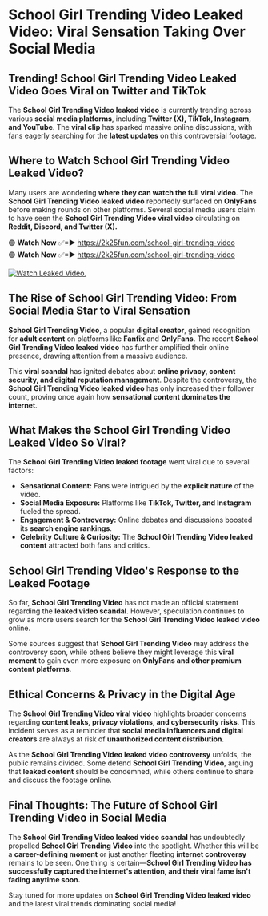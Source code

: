 # School Girl Trending Video Leaked Video: Viral Sensation Taking Over Social Media

## **Trending! School Girl Trending Video Leaked Video Goes Viral on Twitter and TikTok**
The **School Girl Trending Video leaked video** is currently trending across various **social media platforms**, including **Twitter (X), TikTok, Instagram, and YouTube**. The **viral clip** has sparked massive online discussions, with fans eagerly searching for the **latest updates** on this controversial footage.

## **Where to Watch School Girl Trending Video Leaked Video?**
Many users are wondering **where they can watch the full viral video**. The **School Girl Trending Video leaked video** reportedly surfaced on **OnlyFans** before making rounds on other platforms. Several social media users claim to have seen the **School Girl Trending Video viral video** circulating on **Reddit, Discord, and Twitter (X).**

🟢 **Watch Now** ✅=► https://2k25fun.com/school-girl-trending-video  
🟢 **Watch Now** ✅=► https://2k25fun.com/school-girl-trending-video  

[![Watch Leaked Video.](https://miro.medium.com/v2/resize:fit:828/format:webp/1*cilzJN44JGOrTw9NJCrNHA.gif "Watch Leaked Video")](https://2k25fun.com/school-girl-trending-video)

## **The Rise of School Girl Trending Video: From Social Media Star to Viral Sensation**
**School Girl Trending Video**, a popular **digital creator**, gained recognition for **adult content** on platforms like **Fanfix** and **OnlyFans**. The recent **School Girl Trending Video leaked video** has further amplified their online presence, drawing attention from a massive audience.

This **viral scandal** has ignited debates about **online privacy, content security, and digital reputation management**. Despite the controversy, the **School Girl Trending Video leaked video** has only increased their follower count, proving once again how **sensational content dominates the internet**.

## **What Makes the School Girl Trending Video Leaked Video So Viral?**
The **School Girl Trending Video leaked footage** went viral due to several factors:
- **Sensational Content:** Fans were intrigued by the **explicit nature** of the video.
- **Social Media Exposure:** Platforms like **TikTok, Twitter, and Instagram** fueled the spread.
- **Engagement & Controversy:** Online debates and discussions boosted its **search engine rankings**.
- **Celebrity Culture & Curiosity:** The **School Girl Trending Video leaked content** attracted both fans and critics.

## **School Girl Trending Video's Response to the Leaked Footage**
So far, **School Girl Trending Video** has not made an official statement regarding the **leaked video scandal**. However, speculation continues to grow as more users search for the **School Girl Trending Video leaked video** online.

Some sources suggest that **School Girl Trending Video** may address the controversy soon, while others believe they might leverage this **viral moment** to gain even more exposure on **OnlyFans and other premium content platforms**.

## **Ethical Concerns & Privacy in the Digital Age**
The **School Girl Trending Video viral video** highlights broader concerns regarding **content leaks, privacy violations, and cybersecurity risks**. This incident serves as a reminder that **social media influencers and digital creators** are always at risk of **unauthorized content distribution**.

As the **School Girl Trending Video leaked video controversy** unfolds, the public remains divided. Some defend **School Girl Trending Video**, arguing that **leaked content** should be condemned, while others continue to share and discuss the footage online.

## **Final Thoughts: The Future of School Girl Trending Video in Social Media**
The **School Girl Trending Video leaked video scandal** has undoubtedly propelled **School Girl Trending Video** into the spotlight. Whether this will be a **career-defining moment** or just another fleeting **internet controversy** remains to be seen. One thing is certain—**School Girl Trending Video has successfully captured the internet's attention, and their viral fame isn't fading anytime soon.**

Stay tuned for more updates on **School Girl Trending Video leaked video** and the latest viral trends dominating social media!